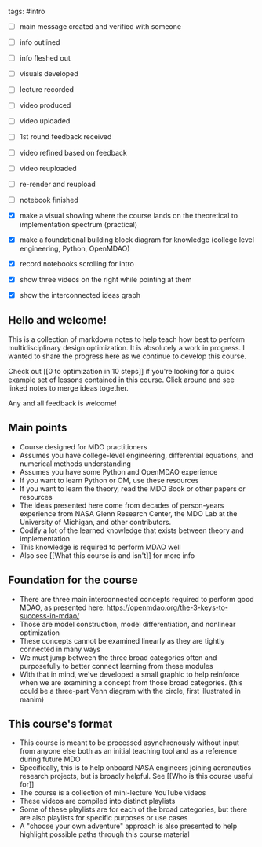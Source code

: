 tags: #intro

- [ ] main message created and verified with someone
- [ ] info outlined
- [ ] info fleshed out
- [ ] visuals developed
- [ ] lecture recorded
- [ ] video produced
- [ ] video uploaded
- [ ] 1st round feedback received
- [ ] video refined based on feedback
- [ ] video reuploaded
- [ ] re-render and reupload
- [ ] notebook finished

- [x] make a visual showing where the course lands on the theoretical to implementation spectrum (practical)
- [x] make a foundational building block diagram for knowledge (college level engineering, Python, OpenMDAO)
- [x] record notebooks scrolling for intro
- [x] show three videos on the right while pointing at them
- [x] show the interconnected ideas graph

## Hello and welcome!
This is a collection of markdown notes to help teach how best to perform multidisciplinary design optimization. It is absolutely a work in progress. I wanted to share the progress here as we continue to develop this course.

Check out [[0 to optimization in 10 steps]] if you're looking for a quick example set of lessons contained in this course. Click around and see linked notes to merge ideas together.

Any and all feedback is welcome!

## Main points
- Course designed for MDO practitioners
- Assumes you have college-level engineering, differential equations, and numerical methods understanding
- Assumes you have some Python and OpenMDAO experience
- If you want to learn Python or OM, use these resources
- If you want to learn the theory, read the MDO Book or other papers or resources
- The ideas presented here come from decades of person-years experience from NASA Glenn Research Center, the MDO Lab at the University of Michigan, and other contributors.
- Codify a lot of the learned knowledge that exists between theory and implementation
- This knowledge is required to perform MDAO well
- Also see [[What this course is and isn't]] for more info

## Foundation for the course
- There are three main interconnected concepts required to perform good MDAO, as presented here: https://openmdao.org/the-3-keys-to-success-in-mdao/
- Those are model construction, model differentiation, and nonlinear optimization
- These concepts cannot be examined linearly as they are tightly connected in many ways
- We must jump between the three broad categories often and purposefully to better connect learning from these modules
- With that in mind, we've developed a small graphic to help reinforce when we are examining a concept from those broad categories. (this could be a three-part Venn diagram with the circle, first illustrated in manim)

## This course's format
- This course is meant to be processed asynchronously without input from anyone else both as an initial teaching tool and as a reference during future MDO
- Specifically, this is to help onboard NASA engineers joining aeronautics research projects, but is broadly helpful. See [[Who is this course useful for]]
- The course is a collection of mini-lecture YouTube videos
- These videos are compiled into distinct playlists
- Some of these playlists are for each of the broad categories, but there are also playlists for specific purposes or use cases
- A "choose your own adventure" approach is also presented to help highlight possible paths through this course material